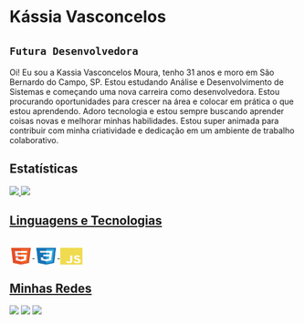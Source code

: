 # Kássia Vasconcelos

## **`Futura Desenvolvedora`**
Oi! Eu sou a Kassia Vasconcelos Moura, tenho 31 anos e moro em São Bernardo do Campo, SP. Estou estudando Análise e Desenvolvimento de Sistemas e começando uma nova carreira como desenvolvedora. Estou procurando oportunidades para crescer na área e colocar em prática o que estou aprendendo. Adoro tecnologia e estou sempre buscando aprender coisas novas e melhorar minhas habilidades. Estou super animada para contribuir com minha criatividade e dedicação em um ambiente de trabalho colaborativo.

## Estatísticas
 <div>
   <a href="https://github.com/KassiaVasconcelos">
   <img height="160em" src="https://github-readme-stats.vercel.app/api?username=KassiaVasconcelos&show_icons=true&theme=radical&include_all_commits=true&count_private=true"/>
   <img height="160em" src="https://github-readme-stats.vercel.app/api/top-langs/?username=KassiaVasconcelos&layout=compact&langs_count=6&theme=radical"/>
</div>

## Linguagens e Tecnologias

<div style="display: inline_block"><br>
  <img align="center" alt="HTML" height="30" width="40" src="https://raw.githubusercontent.com/devicons/devicon/master/icons/html5/html5-original.svg">
  <img align="center" alt="CSS" height="30" width="40" src="https://raw.githubusercontent.com/devicons/devicon/master/icons/css3/css3-original.svg">
  <img align="center" alt="Js" height="30" width="40" src="https://raw.githubusercontent.com/devicons/devicon/master/icons/javascript/javascript-plain.svg">
</div>

## Minhas Redes

<div> 
 <a href="https://www.linkedin.com/in/kassia-vasconcelos" target="_blank"><img src="https://img.shields.io/badge/-LinkedIn-%230077B5?style=for-the-badge&logo=linkedin&logoColor=white" target="_blank"></a>
 <a href = "mailto:kassia_vasconcelos3@hotmail.com"><img src="https://i.imgur.com/1NGVrEX.png" target="_blank"></a>
 <a href="https://instagram.com/kassia_vasconcelos_m" target="_blank"><img src="https://img.shields.io/badge/-Instagram-%23E4405F?style=for-the-badge&logo=instagram&logoColor=white" target="_blank"></a>
<!--  <a href="https://discord.gg/kassia_0313" target="_blank"><img src="https://img.shields.io/badge/Discord-7289DA?style=for-the-badge&logo=discord&logoColor=white" target="_blank"></a>   -->
</div>
